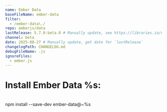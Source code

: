 ```yaml
---
name: Ember Data
baseFileName: ember-data
filter:
  - /ember-data\./
repo: emberjs/data
lastRelease: 5.7.0-beta.0 # Manually update, see https://libraries.io/npm/ember-data throughout
channel: beta
date: 2025-08-27 # Manually update, get date for `lastRelease`
changelogPath: CHANGELOG.md
debugFileName: .js
ignoreFiles:
  - ember.js
---
```


# Install Ember Data %s:

<br>
npm install --save-dev ember-data@~%s
